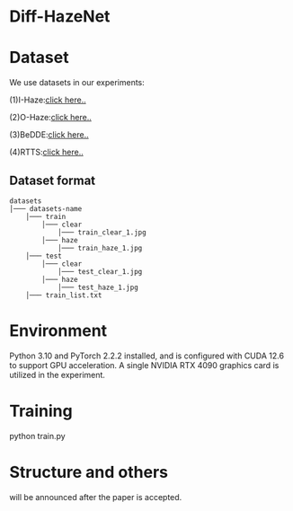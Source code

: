# Diff-HazeNet
# Dataset
We use datasets in our experiments:

(1)I-Haze:[click here..](https://data.vision.ee.ethz.ch/cvl/ntire18//i-haze/)

(2)O-Haze:[click here..](https://data.vision.ee.ethz.ch/cvl/ntire18//o-haze/)

(3)BeDDE:[click here..](https://github.com/xiaofeng94/BeDDE-for-defogging)

(4)RTTS:[click here..](https://utexas.app.box.com/s/2yekra41udg9rgyzi3ysi513cps621qz)

## Dataset format

    datasets      
    │─── datasets-name
        │─── train
            │─── clear
                │─── train_clear_1.jpg
            │─── haze
                │─── train_haze_1.jpg
        │─── test
            │─── clear
                │─── test_clear_1.jpg
            │─── haze
                │─── test_haze_1.jpg
        │─── train_list.txt


# Environment
Python 3.10 and PyTorch 2.2.2 installed, and is configured with CUDA 12.6 to support GPU acceleration. A single NVIDIA RTX 4090 graphics card is utilized in the experiment.

# Training
python train.py

# Structure and others
will be announced after the paper is accepted.
